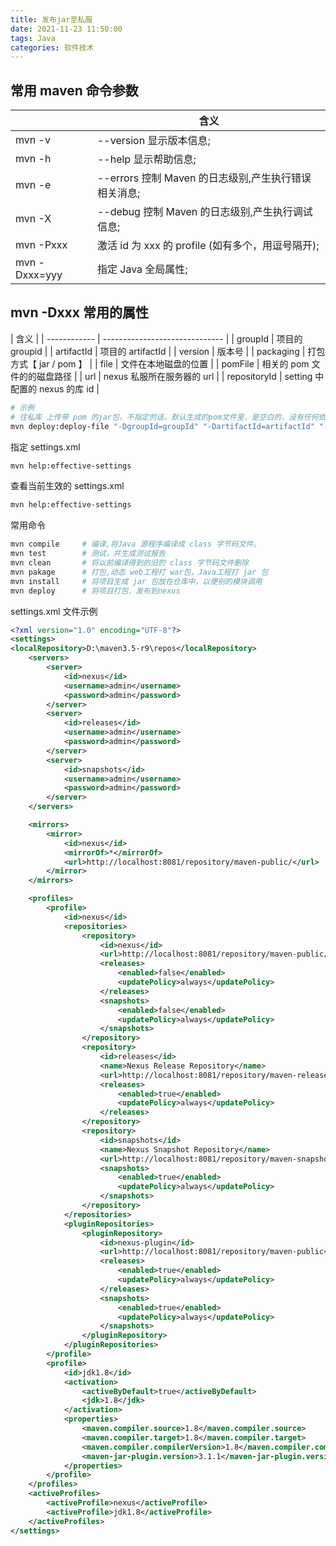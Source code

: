 ```yaml
---
title: 发布jar至私服
date: 2021-11-23 11:50:00
tags: Java
categories: 软件技术
---
```


## 常用 maven 命令参数

|               | 含义                                                 |
| ------------- | ---------------------------------------------------- |
| mvn -v        | --version 显示版本信息;                              |
| mvn -h        | --help 显示帮助信息;                                 |
| mvn -e        | --errors 控制 Maven 的日志级别,产生执行错误相关消息; |
| mvn -X        | --debug 控制 Maven 的日志级别,产生执行调试信息;      |
| mvn -Pxxx     | 激活 id 为 xxx 的 profile (如有多个，用逗号隔开);    |
| mvn -Dxxx=yyy | 指定 Java 全局属性;                                  |

## mvn -Dxxx 常用的属性

| 含义         |
| ------------ | ------------------------------ |
| groupId      | 项目的 groupid                 |
| artifactId   | 项目的 artifactId              |
| version      | 版本号                         |
| packaging    | 打包方式【 jar / pom 】        |
| file         | 文件在本地磁盘的位置           |
| pomFile      | 相关的 pom 文件的的磁盘路径    |
| url          | nexus 私服所在服务器的 url     |
| repositoryId | setting 中配置的 nexus 的库 id |

```bash
# 示例
# 往私库 上传带 pom 的jar包，不指定的话，默认生成的pom文件里，是空白的，没有任何依赖
mvn deploy:deploy-file "-DgroupId=groupId" "-DartifactId=artifactId" "-Dversion=1.0" "-Dpackaging=jar" "-Dfile=jar file path" "-DpomFile=pom file path" "-Durl=http://localhost:8081/repository/maven-releases/" "-DrepositoryId=nexus"
```

指定 settings.xml

```bash
mvn help:effective-settings
```

查看当前生效的 settings.xml

```bash
mvn help:effective-settings
```

常用命令

```bash
mvn compile 	# 编译,将Java 源程序编译成 class 字节码文件。
mvn test 		# 测试，并生成测试报告
mvn clean 		# 将以前编译得到的旧的 class 字节码文件删除
mvn pakage		# 打包,动态 web工程打 war包，Java工程打 jar 包
mvn install 	# 将项目生成 jar 包放在仓库中，以便别的模块调用
mvn deploy		# 将项目打包，发布到nexus
```

settings.xml 文件示例

```xml
<?xml version="1.0" encoding="UTF-8"?>
<settings>
<localRepository>D:\maven3.5-r9\repos</localRepository>
    <servers>
        <server>
            <id>nexus</id>
            <username>admin</username>
            <password>admin</password>
        </server>
		<server>
            <id>releases</id>
            <username>admin</username>
            <password>admin</password>
        </server>
		<server>
            <id>snapshots</id>
            <username>admin</username>
            <password>admin</password>
        </server>
    </servers>

    <mirrors>
        <mirror>
            <id>nexus</id>
            <mirrorOf>*</mirrorOf>
            <url>http://localhost:8081/repository/maven-public/</url>
        </mirror>
    </mirrors>

    <profiles>
        <profile>
            <id>nexus</id>
            <repositories>
                <repository>
                    <id>nexus</id>
            		<url>http://localhost:8081/repository/maven-public/</url>
                    <releases>
                        <enabled>false</enabled>
                        <updatePolicy>always</updatePolicy>
                    </releases>
                    <snapshots>
                        <enabled>false</enabled>
                        <updatePolicy>always</updatePolicy>
                    </snapshots>
                </repository>
                <repository>
                    <id>releases</id>
                    <name>Nexus Release Repository</name>
                    <url>http://localhost:8081/repository/maven-releases</url>
                    <releases>
                        <enabled>true</enabled>
                        <updatePolicy>always</updatePolicy>
                    </releases>
                </repository>
                <repository>
                    <id>snapshots</id>
                    <name>Nexus Snapshot Repository</name>
                    <url>http://localhost:8081/repository/maven-snapshots</url>
                    <snapshots>
                        <enabled>true</enabled>
                        <updatePolicy>always</updatePolicy>
                    </snapshots>
                </repository>
            </repositories>
            <pluginRepositories>
                <pluginRepository>
                    <id>nexus-plugin</id>
                    <url>http://localhost:8081/repository/maven-public</url>
                    <releases>
                        <enabled>true</enabled>
                        <updatePolicy>always</updatePolicy>
                    </releases>
                    <snapshots>
                        <enabled>true</enabled>
                        <updatePolicy>always</updatePolicy>
                    </snapshots>
                </pluginRepository>
            </pluginRepositories>
        </profile>
        <profile>
            <id>jdk1.8</id>
            <activation>
                <activeByDefault>true</activeByDefault>
                <jdk>1.8</jdk>
            </activation>
            <properties>
                <maven.compiler.source>1.8</maven.compiler.source>
                <maven.compiler.target>1.8</maven.compiler.target>
                <maven.compiler.compilerVersion>1.8</maven.compiler.compilerVersion>
            	<maven-jar-plugin.version>3.1.1</maven-jar-plugin.version>
            </properties>
        </profile>
    </profiles>
    <activeProfiles>
        <activeProfile>nexus</activeProfile>
        <activeProfile>jdk1.8</activeProfile>
    </activeProfiles>
</settings>
```
